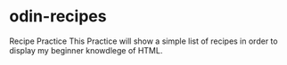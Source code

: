 # odin-recipes
Recipe Practice
This Practice will show a simple list of recipes in order to display my beginner knowdlege of HTML.